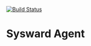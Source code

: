 [![Build Status](https://travis-ci.org/sysward/sysward-agent.svg?branch=master)](https://travis-ci.org/sysward/sysward-agent)

# Sysward Agent
